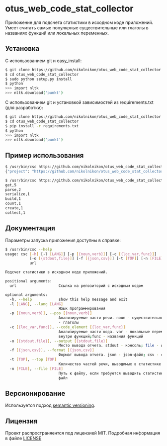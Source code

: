 # otus_web_code_stat_collector

Приложение для подсчета статистики в исходном коде приложений. Умеет считать самые популярные существительные или 
глаголы в названиях функций или локальных переменных.

## Установка

С использованием git и easy_install:
```bash
$ git clone https://github.com/nikolnikon/otus_web_code_stat_collector.git
$ cd otus_web_code_stat_collector
$ sudo python setup.py install
$ python
>>> import nltk
>>> nltk.download('punkt')
```

С использованием git и установкой зависимостей из requirements.txt (для разработки):
```bash
$ git clone https://github.com/nikolnikon/otus_web_code_stat_collector.git
$ cd otus_web_code_stat_collector
$ pip install -r requirements.txt
$ python
>>> import nltk
>>> nltk.download('punkt')
```

## Пример использования

```bash
$ /usr/bin/csc https://github.com/nikolnikon/otus_web_code_stat_collector.git
{"project": "https://github.com/nikolnikon/otus_web_code_stat_collector.git", "part of speech": "verb", "statistics": {"parse": 2, "get": 5, "count": 1, "collect": 1, "serialize": 1, "build": 1, "create": 1}, "element_of_code": "func"}

$ /usr/bin/csc https://github.com/nikolnikon/otus_web_code_stat_collector.git --pos=verb --code_element=func --output=stdout --format=csv --top=15
get,5
parse,2
serialize,1
build,1
count,1
create,1
collect,1
```

## Документация
Параметры запуска приложения доступны в справке:

```bash
$ /usr/bin/csc --help
usage: csc [-h] [-l [LANG]] [-p [{noun,verb}]] [-с [{loc_var,func}]]
           [-o [{stdout,file}]] [-f [{json,csv}]] [-t [TOP]] [-n [FILE]]
           url

Подсчет статистики в исходном коде приложений.

positional arguments:
  url                   Ссылка на репозиторий с исходным кодом

optional arguments:
  -h, --help            show this help message and exit
  -l [LANG], --lang [LANG]
                        Язык программирования
  -p [{noun,verb}], --pos [{noun,verb}]
                        Анализируемые части речи. noun - существительные; verb
                        - глаголы
  -с [{loc_var,func}], --code_element [{loc_var,func}]
                        Анализируемые части кода. var - локальные переменные
                        внутри функций;func - названия функций
  -o [{stdout,file}], --output [{stdout,file}]
                        Место вывода отчета. stdout - консоль; file - файл
  -f [{json,csv}], --format [{json,csv}]
                        Формат вывода отчета. json - json-файл; csv - csv-файл
  -t [TOP], --top [TOP]
                        Количество частей речи, выводимых в статистике (топ)
  -n [FILE], --file [FILE]
                        Путь к файлу, если требуется выводить статистику в
                        файл
```

## Версионирование
Используется подход [semantic versioning](https://github.com/dbrock/semver-howto/blob/master/README.md).

## Лицензия
Проект распространяентся под лицензией MIT. Подробная информация в файле
[LICENSE](https://github.com/nikolnikon/otus-web-refactoring/blob/master/LICENSE)
